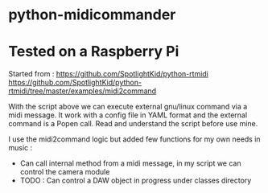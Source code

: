 # python-midicommander

# Tested on a Raspberry Pi

Started from : https://github.com/SpotlightKid/python-rtmidi
https://github.com/SpotlightKid/python-rtmidi/tree/master/examples/midi2command

With the script above we can execute external gnu/linux command via a midi message. 
It work with a config file in YAML format and the external command is a Popen call.
Read and understand the script before use mine.

I use the midi2command logic but added few functions for my own needs in music :
  - Can call internal method from a midi message, in my script we can control the camera module
  - TODO : Can control a DAW object in progress under classes directory
